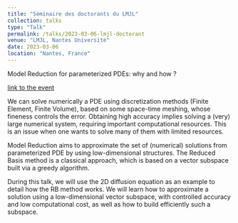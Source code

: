 ```yaml
---
title: "Séminaire des doctorants du LMJL"
collection: talks
type: "Talk"
permalink: /talks/2023-03-06-lmjl-doctorant
venue: "LMJL, Nantes Université"
date: 2023-03-06
location: "Nantes, France"
---
```


Model Reduction for parameterized PDEs: why and how ?

[link to the event](https://www.math.sciences.univ-nantes.fr/exposes/6831)

We can solve numerically a PDE using discretization methods (Finite Element, Finite Volume), based on some space-time meshing, whose fineness controls the error. Obtaining high accuracy implies solving a (very) large numerical system, requiring important computational resources. This is an issue when one wants to solve many of them with limited resources.

Model Reduction aims to approximate the set of (numerical) solutions from parameterized PDE by using low-dimensional structures. The Reduced Basis method is a classical approach, which is based on a vector subspace built via a greedy algorithm.

During this talk, we will use the 2D diffusion equation as an example to detail how the RB method works. We will learn how to approximate a solution using a low-dimensional vector subspace, with controlled accuracy and low computational cost, as well as how to build efficiently such a subspace.

